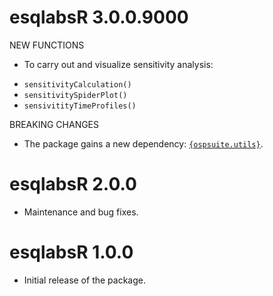 # esqlabsR 3.0.0.9000

NEW FUNCTIONS

- To carry out and visualize sensitivity analysis:

* `sensitivityCalculation()`
* `sensitivitySpiderPlot()`
* `sensivitityTimeProfiles()`

BREAKING CHANGES

- The package gains a new dependency: [`{ospsuite.utils}`](https://www.open-systems-pharmacology.org/OSPSuite.RUtils/).

# esqlabsR 2.0.0

- Maintenance and bug fixes.

# esqlabsR 1.0.0

- Initial release of the package.
